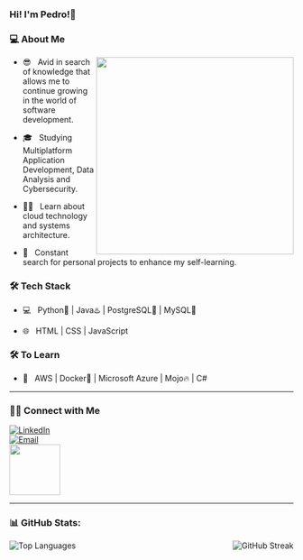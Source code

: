 ### Hi! I'm Pedro!👋

<h3> 💻 About Me </h3>

<img align='right' src="https://media.giphy.com/media/qgQUggAC3Pfv687qPC/giphy.gif" width="350">

- 😎 &nbsp; Avid in search of knowledge that allows me to continue growing in the world of software development.

- 🎓 &nbsp; Studying Multiplatform Application Development, Data Analysis and Cybersecurity.

- 🧑‍💻 &nbsp; Learn about cloud technology and systems architecture.

- 🚀 &nbsp; Constant search for personal projects to enhance my self-learning.

<h3>🛠 Tech Stack</h3>

- 💻 &nbsp; Python🐍 | Java♨️ | PostgreSQL🐘 | MySQL🐬

- 🌐 &nbsp; HTML | CSS | JavaScript

<!--

- 🛢 &nbsp; MongoDB

- 🔧 &nbsp; Git | Markdown | Selenium | Tidyverse

- 🖥 &nbsp; Illustrator| Photoshop | InDesign

-->

<h3>🛠 To Learn</h3>

- 🔧 &nbsp; AWS | Docker🐳 | Microsoft Azure | Mojo🔥 | C#

<hr> 

<h3> 🤝🏻 Connect with Me </h3>

<p align="center">

<a href="https://www.linkedin.com/in/pedro-rizquez/"><img alt="LinkedIn" src="https://img.shields.io/badge/LinkedIn-Pedro%20Rizquez-blue?style=flat-square&logo=linkedin"></a> <br> 
<a href="mailto:pedro.rizquez.94@hotmail.com"><img alt="Email" src="https://img.shields.io/badge/Email-Pedro Rizquez-blue?style=flat-square&logo=gmail"></a> <br> 
<img src="https://cdn.dribbble.com/users/420183/screenshots/2875637/octocat_github.gif" width="90">

<hr> 

<h3> 📊 GitHub Stats: </h3>
<p align="center">
  <img src="https://github-readme-stats.vercel.app/api/top-langs/?username=rizquez&theme=dark&hide_border=false&include_all_commits=true&count_private=true&layout=compact" alt="Top Languages" align="left"/>
  <img src="https://github-readme-streak-stats.herokuapp.com/?user=rizquez&theme=dark&hide_border=false" alt="GitHub Streak" align="right"/>
</p> <br>





